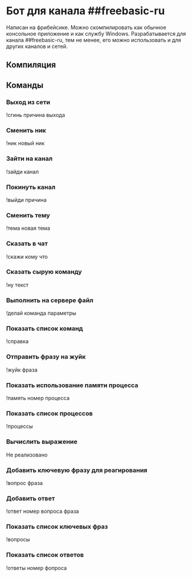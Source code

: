 ﻿# Бот для канала ##freebasic-ru

Написан на фрибейсике. Можно скомпилировать как обычное консольное приложение и как службу Windows. Разрабатывается для канала ##freebasic-ru, тем не менее, его можно использовать и для других каналов и сетей.


## Компиляция


## Команды


### Выход из сети

!сгинь причина выхода


### Сменить ник

!ник новый ник


### Зайти на канал

!зайди канал


### Покинуть канал

!выйди причина


### Сменить тему

!тема новая тема


### Сказать в чат

!скажи кому что


### Сказать сырую команду

!ну текст


### Выполнить на сервере файл

!делай команда параметры


### Показать список команд

!справка


### Отправить фразу на жуйк

!жуйк фраза


### Показать использование памяти процесса

!память номер процесса


### Показать список процессов

!процессы


### Вычислить выражение

Не реализовано


### Добавить ключевую фразу для реагирования

!вопрос фраза


### Добавить ответ

!ответ номер вопроса фраза


### Показать список ключевых фраз

!вопросы


### Показать список ответов

!ответы номер фопроса
